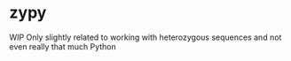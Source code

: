# zypy
WIP
Only slightly related to working with heterozygous sequences and not even really that much Python
